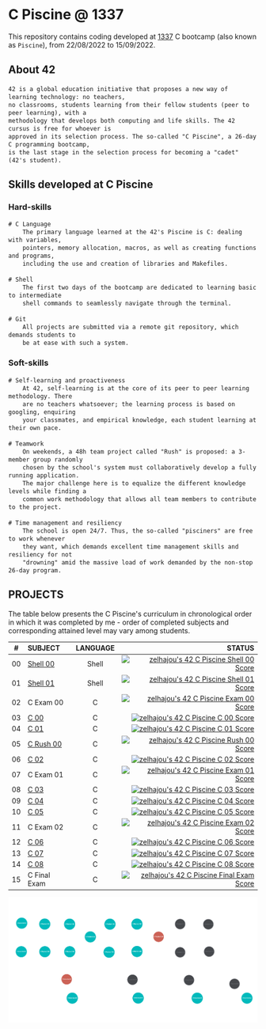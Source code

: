 # C Piscine @ 1337

This repository contains coding developed at [1337](https://www.1337.ma/) C bootcamp (also known as `Piscine`), from 22/08/2022 to 15/09/2022.


## About 42

	42 is a global education initiative that proposes a new way of learning technology: no teachers,
	no classrooms, students learning from their fellow students (peer to peer learning), with a
	methodology that develops both computing and life skills. The 42 cursus is free for whoever is
	approved in its selection process. The so-called "C Piscine", a 26-day C programming bootcamp,
	is the last stage in the selection process for becoming a "cadet" (42's student).
  
  ## Skills developed at C Piscine

### Hard-skills
	# C Language
		The primary language learned at the 42's Piscine is C: dealing with variables,
		pointers, memory allocation, macros, as well as creating functions and programs,
		including the use and creation of libraries and Makefiles.

	# Shell
		The first two days of the bootcamp are dedicated to learning basic to intermediate
		shell commands to seamlessly navigate through the terminal.

	# Git
		All projects are submitted via a remote git repository, which demands students to
		be at ease with such a system.

### Soft-skills
	# Self-learning and proactiveness
		At 42, self-learning is at the core of its peer to peer learning methodology. There
		are no teachers whatsoever; the learning process is based on googling, enquiring
		your classmates, and empirical knowledge, each student learning at their own pace.

	# Teamwork
		On weekends, a 48h team project called "Rush" is proposed: a 3-member group randomly
		chosen by the school's system must collaboratively develop a fully running application.
		The major challenge here is to equalize the different knowledge levels while finding a
		common work methodology that allows all team members to contribute to the project.

	# Time management and resiliency
		The school is open 24/7. Thus, the so-called "pisciners" are free to work whenever
		they want, which demands excellent time management skills and resiliency for not
		"drowning" amid the massive load of work demanded by the non-stop 26-day program.

## PROJECTS

The table below presents the C Piscine's curriculum in chronological order in which it was completed by me - order of completed subjects and corresponding attained level may vary among students.

|#	|SUBJECT			|LANGUAGE	|STATUS									|
|:-:	|:--				|:-:		|--:							 		|
|00	|[Shell 00](./SHELL/shell00)	|Shell		|[![zelhajou's 42 C Piscine Shell 00 Score](https://badge42.vercel.app/api/v2/clbazxfsj00350fjvpd9h5nhf/project/2737771)](https://github.com/JaeSeoKim/badge42)		|
|01	|[Shell 01](./SHELL/shell01)	|Shell		|[![zelhajou's 42 C Piscine Shell 01 Score](https://badge42.vercel.app/api/v2/clbazxfsj00350fjvpd9h5nhf/project/2742042)](https://github.com/JaeSeoKim/badge42)		|
|02	|C Exam 00			|C		|[![zelhajou's 42 C Piscine Exam 00 Score](https://badge42.vercel.app/api/v2/clbazxfsj00350fjvpd9h5nhf/project/2742108)](https://github.com/JaeSeoKim/badge42)		|
|03	|[C 00](./C/C00)		|C		|[![zelhajou's 42 C Piscine C 00 Score](https://badge42.vercel.app/api/v2/clbazxfsj00350fjvpd9h5nhf/project/2744842)](https://github.com/JaeSeoKim/badge42)		|
|04	|[C 01](./C/C01)		|C		|[![zelhajou's 42 C Piscine C 01 Score](https://badge42.vercel.app/api/v2/clbazxfsj00350fjvpd9h5nhf/project/2750388)](https://github.com/JaeSeoKim/badge42)		|
|05	|[C Rush 00](./C/rush01)	|C		|[![zelhajou's 42 C Piscine Rush 00 Score](https://badge42.vercel.app/api/v2/clbazxfsj00350fjvpd9h5nhf/project/2742050)](https://github.com/JaeSeoKim/badge42)		|
|06	|[C 02](./C/C02)		|C		|[![zelhajou's 42 C Piscine C 02 Score](https://badge42.vercel.app/api/v2/clbazxfsj00350fjvpd9h5nhf/project/2752307)](https://github.com/JaeSeoKim/badge42)		|
|07	|C Exam 01			|C		|[![zelhajou's 42 C Piscine Exam 01 Score](https://badge42.vercel.app/api/v2/clbazxfsj00350fjvpd9h5nhf/project/2759780)](https://github.com/JaeSeoKim/badge42)		|
|08	|[C 03](./C/C03)		|C		|[![zelhajou's 42 C Piscine C 03 Score](https://badge42.vercel.app/api/v2/clbazxfsj00350fjvpd9h5nhf/project/2756584)](https://github.com/JaeSeoKim/badge42)		|
|09	|[C 04](./C/C04)		|C		|[![zelhajou's 42 C Piscine C 04 Score](https://badge42.vercel.app/api/v2/clbazxfsj00350fjvpd9h5nhf/project/2764507)](https://github.com/JaeSeoKim/badge42)		|
|10	|[C 05](./C/C05)		|C		|[![zelhajou's 42 C Piscine C 05 Score](https://badge42.vercel.app/api/v2/clbazxfsj00350fjvpd9h5nhf/project/2769065)](https://github.com/JaeSeoKim/badge42)		|
|11	|C Exam 02			|C		|[![zelhajou's 42 C Piscine Exam 02 Score](https://badge42.vercel.app/api/v2/clbazxfsj00350fjvpd9h5nhf/project/2771829)](https://github.com/JaeSeoKim/badge42)		|
|12	|[C 06](./C/C06)		|C		|[![zelhajou's 42 C Piscine C 06 Score](https://badge42.vercel.app/api/v2/clbazxfsj00350fjvpd9h5nhf/project/2767356)](https://github.com/JaeSeoKim/badge42)		|
|13	|[C 07](./C/C07)		|C		|[![zelhajou's 42 C Piscine C 07 Score](https://badge42.vercel.app/api/v2/clbazxfsj00350fjvpd9h5nhf/project/2772280)](https://github.com/JaeSeoKim/badge42)		|
|14	|[C 08](./C/C08)		|C		|[![zelhajou's 42 C Piscine C 08 Score](https://badge42.vercel.app/api/v2/clbazxfsj00350fjvpd9h5nhf/project/2777128)](https://github.com/JaeSeoKim/badge42)		|
|15	|C Final Exam			|C		|[![zelhajou's 42 C Piscine Final Exam Score](https://badge42.vercel.app/api/v2/clbazxfsj00350fjvpd9h5nhf/project/2785590)](https://github.com/JaeSeoKim/badge42)	|


![holygraph](https://github.com/zakelh6/42Piscine-C/blob/main/psc.png)

